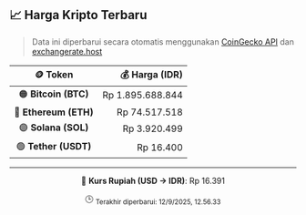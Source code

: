 

<!-- HARGA_KRIPTO -->
## 📈 Harga Kripto Terbaru

> Data ini diperbarui secara otomatis menggunakan [CoinGecko API](https://www.coingecko.com/) dan [exchangerate.host](https://exchangerate.host/)

<div align="center">

| 🪙 Token | 💰 Harga (IDR) |
|:------:|---------------:|
| 🟠 **Bitcoin (BTC)**   | Rp 1.895.688.844 |
| 🔵 **Ethereum (ETH)**  | Rp 74.517.518 |
| 🟣 **Solana (SOL)**    | Rp 3.920.499 |
| 🟢 **Tether (USDT)**   | Rp 16.400 |

---

💱 **Kurs Rupiah (USD → IDR)**: Rp 16.391

🕒 <sub>Terakhir diperbarui: 12/9/2025, 12.56.33</sub>

</div>
<!-- /HARGA_KRIPTO -->